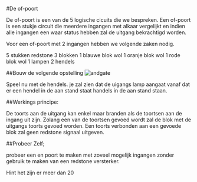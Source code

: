 #De of-poort

De of-poort is een van de 5 logische cicuits die we bespreken.
Een of-poort is een stukje circuit die meerdere ingangen met alkaar vergelijkt en 
indien alle ingangen een waar status hebben zal de uitgang bekrachtigd worden.

Voor een of-poort met 2 ingangen hebben we volgende zaken nodig.

5 stukken redstone 
3 blokken
1 blauwe blok wol
1 oranje blok wol
1 rode blok wol
1 lampen
2 hendels

##Bouw de volgende opstelling
![andgate](https://github.com/CoderDojoBelgiumEeklo/MineCraftProjects/blob/gh-pages/img/basic/redstone/orgate.png?raw=true)


Speel nu met de hendels. je zal zien dat de uigangs lamp aangaat vanaf dat er een hendel in de aan stand staat  handels in de aan stand staan.

##Werkings principe:

De toorts aan de uitgang kan enkel maar branden als de toortsen aan de ingang uit zijn.
Zolang een van de toortsen gevoed wordt zal de blok met de uitgangs toorts gevoed worden.
Een toorts verbonden aan een gevoede blok zal geen redstone signaal uitgeven.

##Probeer Zelf;

probeer een en poort te maken met zoveel mogelijk ingangen zonder gebruik te maken van een redstone versterker.

Hint het zijn er meer dan 20



